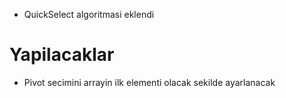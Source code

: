 * QuickSelect algoritmasi eklendi

# Yapilacaklar
* Pivot secimini arrayin ilk elementi olacak sekilde ayarlanacak